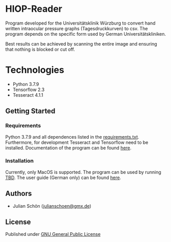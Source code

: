# HIOP-Reader
Program developed for the Universitätsklinik Würzburg to convert hand written intraocular pressure graphs
(Tagesdruckkurven) to csv. The program depends on the specific form used by German Universitätskliniken.

Best results can be achieved by scanning the entire image and ensuring that nothing is blocked or
cut off.

# Technologies
* Python 3.7.9
* Tensorflow 2.3
* Tesseract 4.1.1

## Getting Started
### Requirements
Python 3.7.9 and all dependences listed in the [requirements.txt](requirements.txt). Furthermore, for
development Tesseract and Tensorflow need to be installed.
Documentation of the program can be found [here](docs/_build/html/index.html).

### Installation
Currently, only MacOS is supported. The program can be used by running [TBD](). The user guide (German only) can be found [here](Benutzerhandbuch.pdf).

## Authors

* Julian Schön (julianschoen@gmx.de)

## License
Published under [GNU General Public License](LICENSE)
